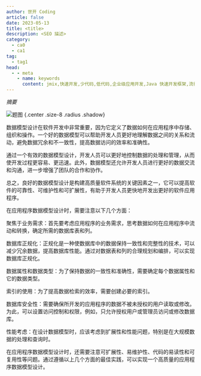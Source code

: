 ```yaml
---
author: 世开 Coding
article: false
date: 2023-05-13
title: <title>
description: <SEO 描述>
category:
  - ca0
  - ca1
tag:
  - tag1
head:
  - - meta
    - name: keywords
      content: jmix,快速开发,少代码,低代码,企业级应用开发,Java 快速开发框架,流行 Java 框架
---
```


_摘要_

<!-- more -->


![题图](https://cdn.abmcode.com/zh-cn/jmix/_media/jmix-rest-diff-ways/jmix-rest-api.png) {.center .size-8 .radius .shadow}

<!-- # 大标题 -->


数据模型设计在软件开发中非常重要，因为它定义了数据如何在应用程序中存储、组织和操作。一个好的数据模型可以帮助开发人员更好地理解数据之间的关系和流动，避免数据冗余和不一致性，提高数据访问的效率和准确性。

通过一个有效的数据模型设计，开发人员可以更好地控制数据的处理和管理，从而使开发过程更容易、更迅速。此外，数据模型还允许开发人员进行更好的数据交流和沟通，进一步增强了团队的合作和协作。

总之，良好的数据模型设计是构建高质量软件系统的关键因素之一，它可以提高软件的可靠性、可维护性和可扩展性，有助于开发人员更快地开发出更好的软件应用程序。

在应用程序数据模型设计时，需要注意以下几个方面：

聚焦于业务需求：首先要考虑应用程序的业务需求，思考数据如何在应用程序中流动和转换，确定所需的数据库表和列。

数据库正规化：正规化是一种使数据库中的数据保持一致性和完整性的技术，可以减少冗余数据，提高数据库性能。通过对数据表和列的合理规划和编排，可以实现数据库正规化。

数据属性和数据类型：为了保持数据的一致性和准确性，需要确定每个数据属性和它的数据类型。

索引的使用：为了提高数据检索的效率，需要创建必要的索引。

数据库安全性：需要确保所开发的应用程序的数据不被未授权的用户读取或修改。为此，可以设置访问控制和权限，例如，只允许授权用户或管理员访问或修改数据库。

性能考虑：在设计数据模型时，应该考虑到扩展性和性能问题，特别是在大规模数据的处理和查询时。

在应用程序数据模型设计时，还需要注意可扩展性、易维护性、代码的易读性和可复用性等问题。通过遵循以上几个方面的最佳实践，可以实现一个高质量的应用程序数据模型设计。
